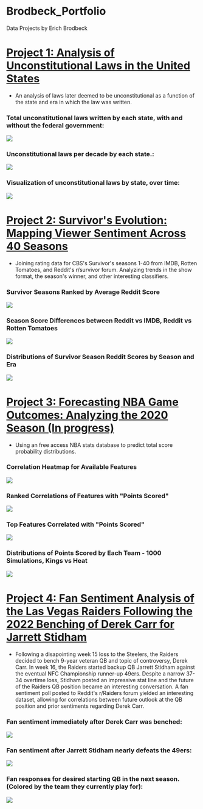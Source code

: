# Brodbeck_Portfolio
Data Projects by Erich Brodbeck

# [Project 1: Analysis of Unconstitutional Laws in the United States](https://github.com/ebrodbeck/Unconstitutional_Laws)
- An analysis of laws later deemed to be unconstitutional as a function of the state and era in which the law was written.

### Total unconstitutional laws written by each state, with and without the federal government:
![](https://github.com/ebrodbeck/Unconstitutional_Laws/blob/main/Total%20Unconstitutional%20Laws%20by%20State.JPG)
### Unconstitutional laws per decade by each state.:
![](https://github.com/ebrodbeck/Unconstitutional_Laws/blob/main/Unconstitutional%20Laws%20per%20Decade%20by%20State.JPG)
### Visualization of unconstitutional laws by state, over time:
![](https://github.com/ebrodbeck/Unconstitutional_Laws/blob/main/Unconstitutional%20Laws%20by%20State%20and%20Time.jpg)
# [Project 2: Survivor's Evolution: Mapping Viewer Sentiment Across 40 Seasons](https://github.com/ebrodbeck/Survivor_Ratings)
- Joining rating data for CBS's Survivor's seasons 1-40 from IMDB, Rotten Tomatoes, and Reddit's r/survivor forum. Analyzing trends in the show format, the season's winner, and other interesting classifiers.
### Survivor Seasons Ranked by Average Reddit Score
![](https://github.com/ebrodbeck/Survivor_Ratings/blob/main/season%20rankings.jpg)
### Season Score Differences between Reddit vs IMDB, Reddit vs Rotten Tomatoes
![](https://github.com/ebrodbeck/Survivor_Ratings/blob/main/Difference%20in%20rating%20from%20various%20sources.jpg)
### Distributions of Survivor Season Reddit Scores by Season and Era
![](https://github.com/ebrodbeck/Survivor_Ratings/blob/main/Distributions%20of%20ratings%20by%20season.jpg)
# [Project 3: Forecasting NBA Game Outcomes: Analyzing the 2020 Season (In progress)](https://github.com/ebrodbeck/NBA_Points_Model)
- Using an free access NBA stats database to predict total score probability distributions.
### Correlation Heatmap for Available Features
![](https://github.com/ebrodbeck/NBA_Points_Model/blob/main/Correlation%20Heatmap.png)
### Ranked Correlations of Features with "Points Scored"
![](https://github.com/ebrodbeck/NBA_Points_Model/blob/main/Correlation%20with%20Points%20-%20All%20NBA%20Data.png)
### Top Features Correlated with "Points Scored"
![](https://github.com/ebrodbeck/NBA_Points_Model/blob/main/Significant%20Features%20to%20Points%20Scored.png)
### Distributions of Points Scored by Each Team - 1000 Simulations, Kings vs Heat
![](https://github.com/ebrodbeck/NBA_Points_Model/blob/main/Arbitrary%20Game%20-%20Team%20Points%20Distribution.png)

# [Project 4: Fan Sentiment Analysis of the Las Vegas Raiders Following the 2022 Benching of Derek Carr for Jarrett Stidham](https://github.com/ebrodbeck/Raiders_Fan_Sentiment)
- Following a disapointing week 15 loss to the Steelers, the Raiders decided to bench 9-year veteran QB and topic of controversy, Derek Carr. In week 16, the Raiders started backup QB Jarrett Stidham against the eventual NFC Championship runner-up 49ers. Despite a narrow 37-34 overtime loss, Stidham posted an impressive stat line and the future of the Raiders QB position became an interesting conversation. A fan sentiment poll posted to Reddit's r/Raiders forum yielded an interesting dataset, allowing for correlations between future outlook at the QB position and prior sentiments regarding Derek Carr.

### Fan sentiment immediately after Derek Carr was benched:
![](https://github.com/ebrodbeck/Raiders_Fan_Sentiment/blob/main/General%20Opinion%20on%20Who%20Should%20Finish%20This%20Season.png)

### Fan sentiment after Jarrett Stidham nearly defeats the 49ers:
![](https://github.com/ebrodbeck/Raiders_Fan_Sentiment/blob/main/General%20Opinion%20on%20Who%20Should%20Finish%20This%20Season%20After%20Playing%20the%2049ers.png)

### Fan responses for desired starting QB in the next season. (Colored by the team they currently play for):
![](https://github.com/ebrodbeck/Raiders_Fan_Sentiment/blob/main/General%20Preferred%20QB1%20Next%20Season.png)
